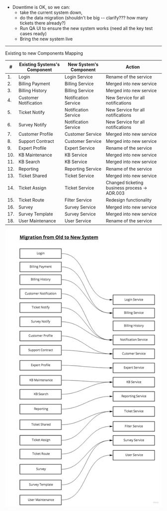 * Downtime is OK, so we can:
  * take the current system down,
  * do the data migration (shouldn't be big -- clarify??? how many tickets there already?)
  * Run QA UI to ensure the new system works (need all the key test cases ready)
  * Bring the new system live
  
  
----
Existing to new Components Mapping

| # | Existing Systems's Component | New System's Component | Action |
|----|----|----|----|
|1. | Login                 | Login Service         | Rename of the service                         | 
|2. | Billing Payment       | Billing Service       | Merged into new service                       | 
|3. | Billing History       | Billing Service       | Merged into new service                       | 
|4. | Customer Notification | Notification Service  | New Service for all notifications             | 
|5. | Ticket Notify         | Notification Service  | New Service for all notifications             |
|6. | Survey Notify         | Notification Service  | New Service for all notifications             |
|7. | Customer Profile      | Customer Service      | Merged into new service                       |
|8. | Support Contract      | Customer Service      | Merged into new service                       | 
|9. | Expert Profile        | Expert Service        | Rename of the service                         | 
|10. | KB Maintenance       | KB Service            | Merged into new service                       | 
|11. | KB Search            | KB Service            | Merged into new service                       | 
|12. | Reporting            | Reporting Service     | Rename of the service                         | 
|13. | Ticket Shared        | Ticket Service        | Merged into new service                       | 
|14. | Ticket Assign        | Ticket Service        | Changed ticketing business process -> ADR.003 | 
|15. | Ticket Route         | Filter Service        | Redesign functionality                        | 
|16. | Survey               | Survey Service        | Merged into new service                       | 
|17. | Survey Template      | Survey Service        | Merged into new service                       |
|18. | User Maintenance     | User Service          | Rename of the service                         |
  
![Mapping of components](./img/ComponentMapping.jpg)